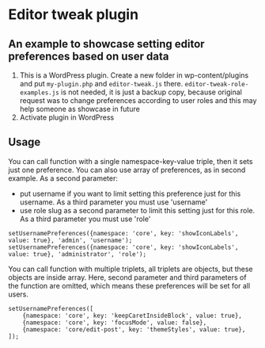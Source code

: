 # Editor tweak plugin

## An example to showcase setting editor preferences based on user data

1. This is a WordPress plugin. Create a new folder in wp-content/plugins and put `my-plugin.php` and `editor-tweak.js` there. `editor-tweak-role-examples.js` is not needed, it is just a backup copy, because original request was to change preferences according to user roles and this may help someone as showcase in future
2. Activate plugin in WordPress

## Usage

You can call function with a single namespace-key-value triple, then it sets just one preference. You can also use array of preferences, as in second example. As a second parameter:
* put username if you want to limit setting this preference just for this username. As a third parameter you must use 'username'
* use role slug as a second parameter to limit this setting just for this role. As a third parameter you must use 'role'

```
setUsernamePreferences({namespace: 'core', key: 'showIconLabels', value: true}, 'admin', 'username');
setUsernamePreferences({namespace: 'core', key: 'showIconLabels', value: true}, 'administrator', 'role');
```

You can call function with multiple triplets, all triplets are objects, but these objects are inside array. Here, second parameter and third parameters of the function are omitted, which means these preferences will be set for all users.

```
setUsernamePreferences([
	{namespace: 'core', key: 'keepCaretInsideBlock', value: true},
	{namespace: 'core', key: 'focusMode', value: false},
	{namespace: 'core/edit-post', key: 'themeStyles', value: true},
]);

```
